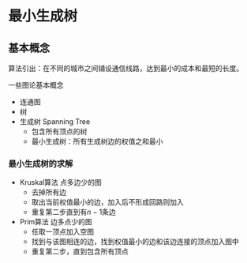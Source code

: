 # 最小生成树

## 基本概念

算法引出：在不同的城市之间铺设通信线路，达到最小的成本和最短的长度。

一些图论基本概念
+ 连通图
+ 树
+ 生成树 Spanning Tree
	+ 包含所有顶点的树
	+ 最小生成树：所有生成树边的权值之和最小

### 最小生成树的求解

+ Kruskal算法 点多边少的图
	+ 去掉所有边
	+ 取出当前权值最小的边，加入后不形成回路则加入
	+ 重复第二步直到有$n-1$条边
+ Prim算法 边多点少的图
	+ 任取一顶点加入空图
	+ 找到与该图相连的边，找到权值最小的边和该边连接的顶点加入图中
	+ 重复第二步，直到包含所有顶点
















































